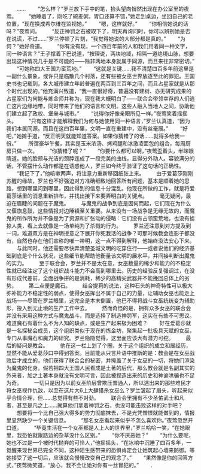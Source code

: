 　　……
　　“怎么样？”罗兰放下手中的笔，抬头望向悄然出现在办公室里的夜莺。
　　“她睡着了，刚吃了碗麦粥，胃口还算不错，”她走到桌边，坐回自己的老位置，“现在换成希尔维在监视她。”
　　“嗯，这样就好。”
　　“你相信她说的话吗？”夜莺问。
　　“反正神罚之石被取下了，明天再询问时，你可以辨别她是否在说谎，不过……”罗兰停顿了片刻，“我觉得她说的大部分都是真的。”
　　“为何？”她好奇道。
　　“你有没有现，一个四百年前的人和我们用着同一种文字，同一种语言？”王子撑着下巴说道，“按理说，两块地域，相隔一道绝境山脉，想要出现这种情况几乎是不可能的——除非两地本身就属于同源，而且来往非常密切。”
　　“可她称四大王国为蛮荒地。”
　　“这就是关键……我不清楚四百多年前这里是一副什么景象，或许只是临散几个村落，还有些被女巫世界放逐至此的罪犯。王国史书也记载到，各大城市建立年龄普遍在两百到三百年之间，而且占星家就是从那个时代出现的。”他充满兴致道，“我一直很好奇，普遍没有建树、亦无研究成果的占星家们为何能与炼金师并称为，现在我大概明白了——联合会带领幸存的人们逃亡这片边缘地带，同时带来了他们的语言和文明。这些人融入当地人之间，协助他们建立起了政权、堡垒与城市。”
　　“说得你好像亲眼所见一样。”夜莺笑着摇摇头。
　　“只有这样才能解释我们为何与她使用同一种语言，”罗兰认真道，“因为我们本属同源。而且在这四百年里，文明一直在重建中，没有丝毫展。”
　　“好吧，”她摊手道，“反正明天就能知道答案。如果你猜错了的话……就得多给我一份。”
　　所谓豪华午餐，其实是玉米浓汤、烤鸡腿和冰激凌面包的组合，每周厨房只做一次。
　　“你猜错了呢？”
　　“你要什么都可以啊，”夜莺歪着头，半眯眼睛道。她的脸颊与光洁的颈脖连成了一段完美的曲线，显得分外动人。容貌满分的话，不管摆什么动作都是在诱惑他人，罗兰如今终于验证了这句话的正确性。
　　“我记下了，”他咳嗽两声，将注意力重新移回纸张上来。
　　由于爱葛莎刚刚苏醒的缘故，罗兰也不好强迫对方准确细致地回答所有问题，基本是顺着她的思路，想到哪里问到哪里，因此得到的信息十分混乱。他现在所做的工作，就是将爱葛莎话里的消息重新排布，并找出接下来要弄明白的关键点。
　　毫无疑问，最迫在眉睫的问题在于魔鬼。
　　与魔鬼的战争到底是因何而起，它们现在为什么又偃旗息鼓，这些情报对边陲镇至关重要。从来没有一场战争是无缘无故的，而魔鬼的所作所为并不像是为了资源和扩张动的侵略：它们没有占领蛮荒地，也没有掳掠人类，看上去就像是一场单纯为了杀戮的行为。
　　罗兰还注意到对方提及到一词，难道双方是在神明授意之下展开你死我活的战争？可那时候教会连影子都没有，自然也存在他们宣称的唯一神明，这一点不得到解释，他始终没法安心下来。
　　与此同时，他还需要尽快弄清楚圣城文明的吃穿住行——或者说他们的经济基础到底是个什么状况，这些细节能帮助他衡量该文明的展水平，并间接判断出魔鬼的实力。
　　至于联合会，罗兰并不是太在意，女巫数量的稀少和能力的不稳定性就已经注定了这个组织战斗能力不会高到哪里去。历史的经验反复强调过，在没有形成代差前，全面战争拼的是消耗，稀少的高精尖武器并不能挽回总体上的劣势。
　　第二点便是魔石。
　　结合提莉的说法，这种石头的神奇特性可以极大弥补能力不稳定性的弱点，使得女巫挥出不属于自己的力量，让辅助女巫也能走上战场——尽管在罗兰眼里，这完全是本末倒置，他巴不得将战斗女巫统统变为辅助形，投入到无止境的生产工作中去。
　　然而奇怪的是，拥有众多女巫的联合会并没有采用这种方式与魔鬼战斗，而是选择了制造神罚军，这实在有些不可思议。难道魔石有着什么不为人知的缺点，或是生产起来极为困难？
　　好在爱葛莎就是一名探秘会成员，这个组织类似于现在的炼金坊，聚集起一批极具天赋的女巫，专门从事魔石和魔力的研究。罗兰隐隐觉得，这里面应该大有潜力可挖。
　　最后的疑问是教会。
　　他在这一栏上划了个圈，关于这个组织的成立和展经历，显然不能从爱葛莎口中得到答案。目前能从只言片语中推断的是：教会是在女巫战败后才成立的，他们获得了联合会的秘密，并掩盖了关于女巫的一切，将她们渲染为魔鬼的化身。假若把四大王国人民看成是土著的后代，那么教会就是名副其实的外来者，加之土著本身就没有文明可言，因此被捏造出来的历史和神谕哄骗也不足为奇。
　　一切只是因为以前女巫阶层曾欺压普通人，所以逃出来的那些难民才将女巫视作仇敌，以至在这片大6上大肆猎杀女巫么？罗兰皱起了眉头，听起来似乎合情合理，但……总觉得有些不对劲。
　　联合会里拥有不少圣佑武士和凡者，甚至是凡之上……就算他们拿着神罚之石，也没可能击败这样的对手吧？
　　想要将一个比自己强大得多的势力彻底抹去，不是光凭憎恨就能做到的，情报里显然缺少一个关键信息。
　　“那名女巫看起来似乎不怎么喜欢你。”夜莺忽然开口道。
　　“毕竟生活在一个女巫都是人上人的世界里，”罗兰哈哈一笑，“在她眼里，我恐怕就跟路边的杂草没什么区别。”
　　“你不厌恶她？”
　　“为什么要呢，她也不过是一个被时代抛弃的可怜人，”他摇摇头，“在冰棺中沉睡了四百多年，一觉醒来现世界已完全不同，这种陌生感带来的恐惧肯定会让她筑起心墙来防御。等她接受了这一切后，应该就会慢慢改变自己的观念了。”
　　“果然像是你的回答方式，”夜莺微笑道，“放心，我不会让她对你有一丝冒犯的。”
　　.